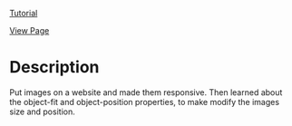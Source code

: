 [Tutorial](https://www.digitalocean.com/community/tutorials/how-to-style-figure-and-image-html-elements-with-css)

[View Page](https://bsmrdel101.github.io/HTML-CSS-Practice/tutorial_19/)

# Description

Put images on a website and made them responsive. Then learned about the object-fit and object-position properties, to make modify the images size and position.